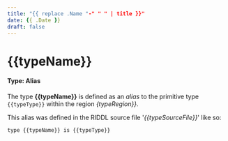 ```yaml
---
title: "{{ replace .Name "-" " " | title }}"
date: {{ .Date }}
draft: false
---
```


# {{typeName}}
#### Type: Alias

The type **{{typeName}}** is defined as an _alias_ to the primitive type `{{typeType}}` within the region _{typeRegion}}_.

This alias was defined in the RIDDL source file '_{{typeSourceFile}}_' like so:
```riddl
type {{typeName}} is {{typeType}}  
```
